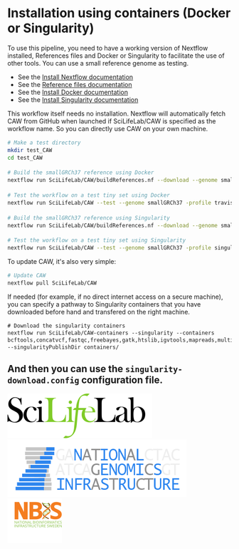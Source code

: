 # Installation using containers (Docker or Singularity)

To use this pipeline, you need to have a working version of Nextflow installed, References files and Docker or Singularity to facilitate the use of other tools. You can use a small reference genome as testing.

- See the [Install Nextflow documentation](https://github.com/SciLifeLab/NGI-NextflowDocs/blob/master/docs/INSTALL.md)
- See the [Reference files documentation](REFERENCES.md)
- See the [Install Docker documentation](https://docs.docker.com/engine/installation/linux/ubuntu/#install-docker)
- See the [Install Singularity documentation](http://singularity.lbl.gov/install-linux)

This workflow itself needs no installation. Nextflow will automatically fetch CAW from GitHub when launched if SciLifeLab/CAW is specified as the workflow name. So you can directly use CAW on your own machine.

```bash
# Make a test directory
mkdir test_CAW
cd test_CAW

# Build the smallGRCh37 reference using Docker
nextflow run SciLifeLab/CAW/buildReferences.nf --download --genome smallGRCh37 -profile travis

# Test the workflow on a test tiny set using Docker
nextflow run SciLifeLab/CAW --test --genome smallGRCh37 -profile travis

# Build the smallGRCh37 reference using Singularity
nextflow run SciLifeLab/CAW/buildReferences.nf --download --genome smallGRCh37 -profile singularityTest

# Test the workflow on a test tiny set using Singularity
nextflow run SciLifeLab/CAW --test --genome smallGRCh37 -profile singularityTest
```

To update CAW, it's also very simple:

```bash
# Update CAW
nextflow pull SciLifeLab/CAW
```

If needed (for example, if no direct internet access on a secure machine), you can specify a pathway to Singularity containers that you have downloaded before hand and transfered on the right machine.

```
# Download the singularity containers
nextflow run SciLifeLab/CAW-containers --singularity --containers bcftools,concatvcf,fastqc,freebayes,gatk,htslib,igvtools,mapreads,multiqc,picard,qualimap,runallelecount,runascat,runconvertallelecounts,runmanta,samtools,snpeffgrch37,snpeffgrch38,strelka,vepgrch37,vepgrch38 --singularityPublishDir containers/
```

And then you can use the `singularity-download.config` configuration file.
--------------------------------------------------------------------------------

[![](images/SciLifeLab_logo.png "SciLifeLab")][scilifelab-link] [![](images/NGI-final-small.png "NGI")][ngi-link]
[![](doc/images/NBIS_logo.png "NBIS")][nbis-link]

[nbis-link]: https://www.nbis.se/
[ngi-link]: https://ngisweden.scilifelab.se/
[scilifelab-link]: https://www.scilifelab.se/
